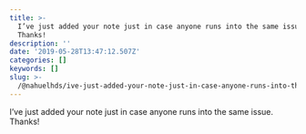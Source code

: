 ```yaml
---
title: >-
  I’ve just added your note just in case anyone runs into the same issue.
  Thanks!
description: ''
date: '2019-05-28T13:47:12.507Z'
categories: []
keywords: []
slug: >-
  /@nahuelhds/ive-just-added-your-note-just-in-case-anyone-runs-into-the-same-issue-thanks-acc21722fa23
---
```


I’ve just added your note just in case anyone runs into the same issue. Thanks!